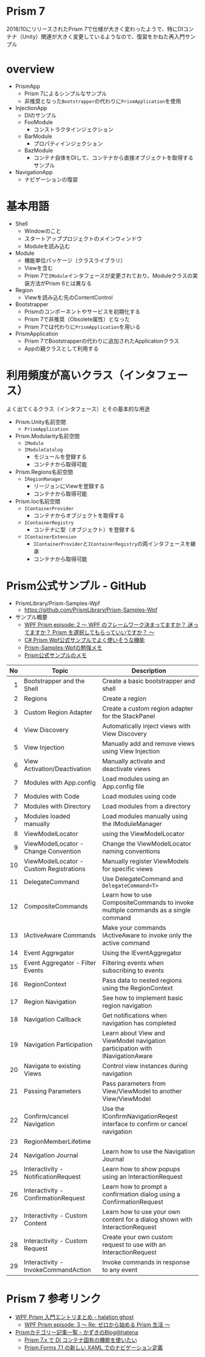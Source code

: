# Prism 7

2018/10にリリースされたPrism 7で仕様が大きく変わったようで、特にDIコンテナ（Unity）関連が大きく変更しているようなので、復習をかねた再入門サンプル

# overview

- PrismApp
    - Prism 7によるシンプルなサンプル
    - 非推奨となった`Bootstrapper`の代わりに`PrismApplication`を使用
- InjectionApp
    - DIのサンプル
    - FooModule
        - コンストラクタインジェクション
    - BarModule
        - プロパティインジェクション
    - BazModule
        - コンテナ自体をDIして、コンテナから直接オブジェクトを取得するサンプル
- NavigationApp
    - ナビゲーションの復習

# 基本用語

- Shell
    - Windowのこと
    - スタートアッププロジェクトのメインウィンドウ
    - Moduleを読み込む
- Module
    - 機能単位パッケージ（クラスライブラリ）
    - Viewを含む
    - Prism 7で`IModule`インタフェースが変更されており、Moduleクラスの実装方法がPrism 6とは異なる
- Region
    - Viewを読み込む先のContentControl
- Bootstrapper
    - Prismのコンポーネントやサービスを初期化する
    - Prism 7で非推奨（Obsolete属性）となった
    - Prism 7では代わりに`PrismApplication`を用いる
- PrismApplication
    - Prism 7でBootstrapperの代わりに追加されたApplicationクラス
    - Appの親クラスとして利用する

# 利用頻度が高いクラス（インタフェース）

よく出てくるクラス（インタフェース）とその基本的な用途

- Prism.Unity名前空間
    - `PrismApplication`
- Prism.Modularity名前空間
    - `IModule`
    - `IModuleCatalog`
        - モジュールを登録する
        - コンテナから取得可能
- Prism.Regions名前空間
    - `IRegionManager`
        - リージョンにViewを登録する
        - コンテナから取得可能
- Prism.Ioc名前空間
    - `IContainerProvider`
        - コンテナからオブジェクトを取得する
    - `IContainerRegistry`
        - コンテナに型（オブジェクト）を登録する
    - `IContainerExtension`
        - `IContainerProvider`と`IContainerRegistry`の両インタフェースを継承
        - コンテナから取得可能

# Prism公式サンプル - GitHub

- PrismLibrary/Prism-Samples-Wpf
    - https://github.com/PrismLibrary/Prism-Samples-Wpf
- サンプル概要
    - [WPF Prism episode: 2 ～ WPF のフレームワーク決まってますか？ 迷ってますか？ Prism を選択してもらっていいですか？ ～](https://elf-mission.net/programming/wpf/episode02/)
    - [C# Prism Wpf公式サンプルでよく使いそうな機能](https://qiita.com/yuchan01/items/7b43a4cef5a91cf7a476)
    - [Prism-Samples-Wpfの勉強メモ](https://qiita.com/hsytkm/items/5d883d1bc61819f750c4)
    - [Prism公式サンプルのメモ](https://field-notes.sakura.ne.jp/pgmemo/microsoft/dotnet/wpf/samples)


|No| Topic | Description |
|---:|-----------|-------------|
|1| Bootstrapper and the Shell | Create a basic bootstrapper and shell |
|2| Regions | Create a region |
|3| Custom Region Adapter | Create a custom region adapter for the StackPanel |
|4| View Discovery | Automatically inject views with View Discovery |
|5| View Injection | Manually add and remove views using View Injection |
|6| View Activation/Deactivation | Manually activate and deactivate views |
|7| Modules with App.config | Load modules using an App.config file |
|7| Modules with Code | Load modules using code |
|7| Modules with Directory | Load modules from a directory |
|7| Modules loaded manually | Load modules manually using the IModuleManager |
|8| ViewModelLocator | using the ViewModelLocator |
|9| ViewModelLocator - Change Convention | Change the ViewModelLocator naming conventions |
|10| ViewModelLocator - Custom Registrations | Manually register ViewModels for specific views |
|11| DelegateCommand | Use DelegateCommand and `DelegateCommand<T>` |
|12| CompositeCommands | Learn how to use CompositeCommands to invoke multiple commands as a single command |
|13| IActiveAware Commands | Make your commands IActiveAware to invoke only the active command |
|14| Event Aggregator | Using the IEventAggregator |
|15| Event Aggregator - Filter Events | Filtering events when subscribing to events |
|16| RegionContext | Pass data to nested regions using the RegionContext |
|17| Region Navigation | See how to implement basic region navigation |
|18| Navigation Callback | Get notifications when navigation has completed |
|19| Navigation Participation | Learn about View and ViewModel navigation participation with INavigationAware |
|20| Navigate to existing Views | Control view instances during navigation |
|21| Passing Parameters | Pass parameters from View/ViewModel to another View/ViewModel |
|22| Confirm/cancel Navigation | Use the IConfirmNavigationReqest interface to confirm or cancel navigation || Controlling View lifetime | Automatically remove views from memory with IRegionMemberLifetime |
|23|RegionMemberLifetime||
|24| Navigation Journal | Learn how to use the Navigation Journal |
|25| Interactivity - NotificationRequest | Learn how to show popups using an InteractionRequest |
|26| Interactivity - ConfirmationRequest | Learn how to prompt a confirmation dialog using a ConfirmationRequest |
|27| Interactivity - Custom Content | Learn how to use your own content for a dialog shown with InteractionRequest |
|28| Interactivity - Custom Request | Create your own custom request to use with an InteractionRequest |
|29| Interactivity - InvokeCommandAction | Invoke commands in response to any event |

# Prism 7 参考リンク

- [WPF Prism 入門エントリまとめ - halation ghost](https://elf-mission.net/wpf-prism-index/)
    - [WPF Prism episode: 3 ～ Re: ゼロから始める Prism 生活 ～](https://elf-mission.net/programming/wpf/episode03/)
- [Prismカテゴリー記事一覧 - かずきのBlog@hatena](https://blog.okazuki.jp/archive/category/Prism)
    - [Prism 7.x で DI コンテナ固有の機能を使いたい](https://blog.okazuki.jp/entry/2019/02/05/094546)
    - [Prism.Forms 7.1 の新しい XAML でのナビゲーション定義](https://blog.okazuki.jp/entry/2018/07/17/114318)
